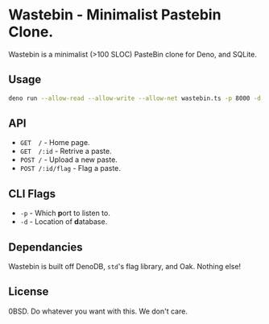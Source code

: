Wastebin - Minimalist Pastebin Clone.
=====================================
Wastebin is a minimalist (>100 SLOC) PasteBin clone for Deno, and SQLite.

Usage
-----
```sh
deno run --allow-read --allow-write --allow-net wastebin.ts -p 8000 -d './database.sqlite'
```

API
---
* `GET  /` - Home page.
* `GET  /:id` - Retrive a paste.
* `POST /` - Upload a new paste.
* `POST /:id/flag` - Flag a paste.

CLI Flags
-----------
* `-p` - Which **p**ort to listen to.
* `-d` - Location of **d**atabase.

Dependancies
------------
Wastebin is built off DenoDB, `std`'s flag library, and Oak. Nothing else!

License
-------
0BSD. Do whatever you want with this. We don't care.
